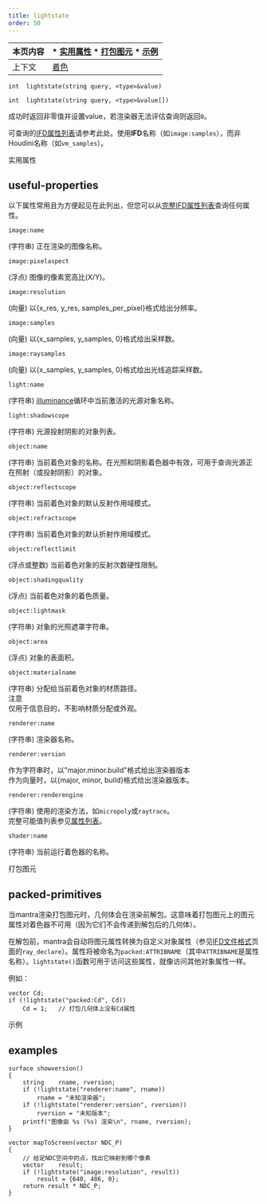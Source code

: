 ```yaml
---
title: lightstate
order: 50
---
```

  

| 本页内容 | * [实用属性](#useful-properties) * [打包图元](#packed-primitives) * [示例](#examples) |  
| --- | --- |  
| 上下文 | [着色](../contexts/shading.html) |  

`int  lightstate(string query, <type>&value)`  

`int  lightstate(string query, <type>&value[])`  

成功时返回非零值并设置value，若渲染器无法评估查询则返回`0`。  

可查询的[IFD属性列表](../../props/mantra.html)请参考此处。使用**IFD**名称（如`image:samples`），而非Houdini名称（如`vm_samples`）。  

实用属性  

## useful-properties  

以下属性常用且为方便起见在此列出，但您可以从[完整IFD属性列表](../../props/mantra.html)查询任何属性。  

`image:name`  

(字符串) 正在渲染的图像名称。  

`image:pixelaspect`  

(浮点) 图像的像素宽高比(X/Y)。  

`image:resolution`  

(向量) 以{x_res, y_res, samples_per_pixel}格式给出分辨率。  

`image:samples`  

(向量) 以{x_samples, y_samples, 0}格式给出采样数。  

`image:raysamples`  

(向量) 以{x_samples, y_samples, 0}格式给出光线追踪采样数。  

`light:name`  

(字符串) [illuminance](./illuminance "遍历场景中所有光源，为每个光源调用光照着色器以设置Cl和L全局变量。")循环中当前激活的光源对象名称。  

`light:shadowscope`  

(字符串) 光源投射阴影的对象列表。  

`object:name`  

(字符串) 当前着色对象的名称。在光照和阴影着色器中有效，可用于查询光源正在照射（或投射阴影）的对象。  

`object:reflectscope`  

(字符串) 当前着色对象的默认反射作用域模式。  

`object:refractscope`  

(字符串) 当前着色对象的默认折射作用域模式。  

`object:reflectlimit`  

(浮点或整数) 当前着色对象的反射次数硬性限制。  

`object:shadingquality`  

(浮点) 当前着色对象的着色质量。  

`object:lightmask`  

(字符串) 对象的光照遮罩字符串。  

`object:area`  

(浮点) 对象的表面积。  

`object:materialname`  

(字符串) 分配给当前着色对象的材质路径。  
注意  
仅用于信息目的，不影响材质分配或外观。  

`renderer:name`  

(字符串) 渲染器名称。  

`renderer:version`  

作为字符串时，以"major.minor.build"格式给出渲染器版本  
作为向量时，以{major, minor, build}格式给出渲染器版本。  

`renderer:renderengine`  

(字符串) 使用的渲染方法，如`micropoly`或`raytrace`。  
完整可能值列表参见[属性列表](../../props/mantra.html)。  

`shader:name`  

(字符串) 当前运行着色器的名称。  

打包图元  

## packed-primitives  

当mantra渲染打包图元时，几何体会在渲染前解包。这意味着打包图元上的图元属性对着色器不可用（因为它们不会传递到解包后的几何体）。  

在解包前，mantra会自动将图元属性转换为自定义对象属性（参见[IFD文件格式](../../render/ifd.html)页面的`ray_declare`）。属性将被命名为`packed:ATTRIBNAME`（其中`ATTRIBNAME`是属性名称）。`lightstate()`函数可用于访问这些属性，就像访问其他对象属性一样。  

例如：  

```vex  
vector Cd;  
if (!lightstate("packed:Cd", Cd))  
    Cd = 1;   // 打包几何体上没有Cd属性  

```  

示例  

## examples  

```vex  
surface showversion()   
{  
    string    rname, rversion;  
    if (!lightstate("renderer:name", rname))  
        rname = "未知渲染器";  
    if (!lightstate("renderer:version", rversion))  
        rversion = "未知版本";  
    printf("图像由 %s (%s) 渲染\n", rname, rversion);  
}  

vector mapToScreen(vector NDC_P)  
{  
    // 给定NDC空间中的点，找出它映射到哪个像素  
    vector    result;  
    if (!lightstate("image:resolution", result))  
        result = {640, 486, 0};  
    return result * NDC_P;  
}  

```
